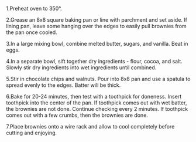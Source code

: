  1.Preheat oven to 350°.

 2.Grease an 8x8 square baking pan or line with parchment and set aside. If lining pan, leave some hanging over the edges to easily pull brownies from the pan once cooled.

 3.In a large mixing bowl, combine melted butter, sugars, and vanilla. Beat in eggs.

 4.In a separate bowl, sift together dry ingredients - flour, cocoa, and salt. Slowly stir dry ingredients into wet ingredients until combined.

5.Stir in chocolate chips and walnuts. Pour into 8x8 pan and use a spatula to spread evenly to the edges. Batter will be thick.

6.Bake for 20-24 minutes, then test with a toothpick for doneness. Insert toothpick into the center of the 
pan. If toothpick comes out with wet batter, the brownies are not done. Continue checking every 2 minutes. If toothpick comes out with a few crumbs, then the brownies are done.

7.Place brownies onto a wire rack and allow to cool completely before cutting and enjoying.